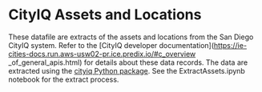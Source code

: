 # CityIQ Assets and Locations

These datafile are extracts of the assets and locations from the San Diego
CityIQ system. Refer to the [CityIQ developer
documentation](https://ie-cities-docs.run.aws-usw02-pr.ice.predix.io/#c_overview
 _of_general_apis.html) for details about these data records. The data are
extracted using the [cityiq Python package](https://pypi.org/project/cityiq/).
See the ExtractAssets.ipynb notebook for the extract process.

